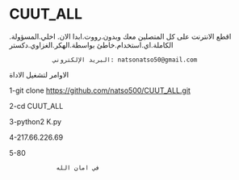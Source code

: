 # CUUT_ALL
اقطع الانترنت على كل المتصلين معك 
وبدون.رووت.ابدا الان. اخلي.المسؤولة. الكاملة.اي.استخدام.خاطئ
بواسطة.الهكر.الغزاوي.دكستر
     
                البريد الإلكتروني: natsonatso50@gmail.com
الاوامر لتشغيل الاداة
 

1-git clone https://github.com/natso500/CUUT_ALL.git


2-cd CUUT_ALL


3-python2 K.py


4-217.66.226.69


5-80




                 في امان الله

